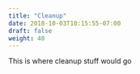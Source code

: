 ```yaml
---
title: "Cleanup"
date: 2018-10-03T10:15:55-07:00
draft: false
weight: 40
---
```


This is where cleanup stuff would go